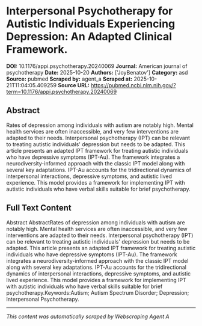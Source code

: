 # Interpersonal Psychotherapy for Autistic Individuals Experiencing Depression: An Adapted Clinical Framework.

**DOI:** 10.1176/appi.psychotherapy.20240069
**Journal:** American journal of psychotherapy
**Date:** 2025-10-20
**Authors:** ['JoyBenatov']
**Category:** asd
**Source:** pubmed
**Scraped by:** agent_a
**Scraped at:** 2025-10-21T11:04:05.409259
**Source URL:** https://pubmed.ncbi.nlm.nih.gov/?term=10.1176/appi.psychotherapy.20240069

## Abstract

Rates of depression among individuals with autism are notably high. Mental health services are often inaccessible, and very few interventions are adapted to their needs. Interpersonal psychotherapy (IPT) can be relevant to treating autistic individuals' depression but needs to be adapted. This article presents an adapted IPT framework for treating autistic individuals who have depressive symptoms (IPT-Au). The framework integrates a neurodiversity-informed approach with the classic IPT model along with several key adaptations. IPT-Au accounts for the tridirectional dynamics of interpersonal interactions, depressive symptoms, and autistic lived experience. This model provides a framework for implementing IPT with autistic individuals who have verbal skills suitable for brief psychotherapy.

## Full Text Content

Abstract AbstractRates of depression among individuals with autism are notably high. Mental health services are often inaccessible, and very few interventions are adapted to their needs. Interpersonal psychotherapy (IPT) can be relevant to treating autistic individuals' depression but needs to be adapted. This article presents an adapted IPT framework for treating autistic individuals who have depressive symptoms (IPT-Au). The framework integrates a neurodiversity-informed approach with the classic IPT model along with several key adaptations. IPT-Au accounts for the tridirectional dynamics of interpersonal interactions, depressive symptoms, and autistic lived experience. This model provides a framework for implementing IPT with autistic individuals who have verbal skills suitable for brief psychotherapy.Keywords:Autism; Autism Spectrum Disorder; Depression; Interpersonal Psychotherapy.

---
*This content was automatically scraped by Webscraping Agent A*

